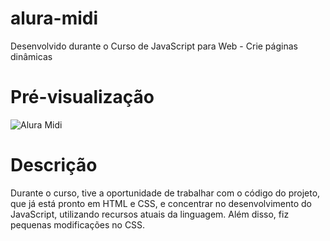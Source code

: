 # alura-midi
 Desenvolvido durante o Curso de JavaScript para Web - Crie páginas dinâmicas

# Pré-visualização

![Alura Midi](https://github.com/Shillue/alura-midi/assets/86475008/c680a653-06ff-4ca7-b93f-9b7eaa6d43ea)

# Descrição
Durante o curso, tive a oportunidade de trabalhar com o código do projeto, que já está pronto em HTML e CSS, e concentrar no desenvolvimento do JavaScript, utilizando recursos atuais da linguagem. Além disso, fiz pequenas modificações no CSS.
